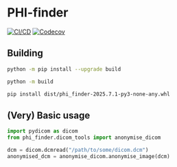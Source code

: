 # PHI-finder

[![CI/CD](https://github.com/australian-imaging-service/phi-finder/actions/workflows/ci-cd.yml/badge.svg)](https://github.com/australian-imaging-service/phi-finder/actions/workflows/ci-cd.yml)
[![Codecov](https://codecov.io/gh/australian-imaging-service/phi-finder/branch/main/graph/badge.svg?token=UIS0OGPST7)](https://codecov.io/gh/australian-imaging-service/phi-finder)

## Building

```bash
python -m pip install --upgrade build

python -m build

pip install dist/phi_finder-2025.7.1-py3-none-any.whl
```

## (Very) Basic usage

```python
import pydicom as dicom
from phi_finder.dicom_tools import anonymise_dicom

dcm = dicom.dcmread("/path/to/some/dicom.dcm")
anonymised_dcm = anonymise_dicom.anonymise_image(dcm)

```
